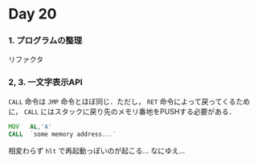 # Day 20

### 1. プログラムの整理

リファクタ

### 2, 3. 一文字表示API

`CALL` 命令は `JMP` 命令とほぼ同じ．ただし， `RET` 命令によって戻ってくるために， `CALL` にはスタックに戻り先のメモリ番地をPUSHする必要がある．

```asm
MOV   AL,'A'
CALL  `some memory address...`
```

相変わらず `hlt` で再起動っぽいのが起こる...
なにゆえ...

